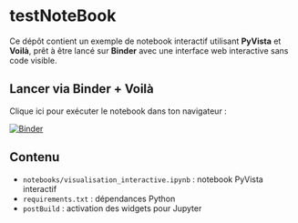 # testNoteBook

Ce dépôt contient un exemple de notebook interactif utilisant **PyVista** et **Voilà**,
prêt à être lancé sur **Binder** avec une interface web interactive sans code visible.

## Lancer via Binder + Voilà

Clique ici pour exécuter le notebook dans ton navigateur :

[![Binder](https://mybinder.org/badge_logo.svg)](https://mybinder.org/v2/gh/@jergirardot/testNoteBook/main?urlpath=voila%2Frender%2Fnotebooks%2Fvisualisation_interactive.ipynb)

## Contenu

- `notebooks/visualisation_interactive.ipynb` : notebook PyVista interactif
- `requirements.txt` : dépendances Python
- `postBuild` : activation des widgets pour Jupyter

